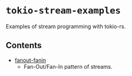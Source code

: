 # `tokio-stream-examples`
Examples of stream programming with tokio-rs.

## Contents
- [fanout-fanin](./fanout-fanin)
    - Fan-Out/Fan-In pattern of streams.